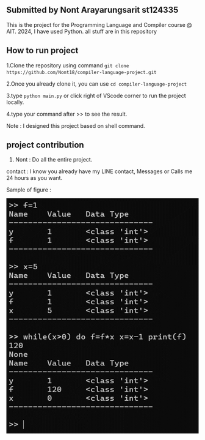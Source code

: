 ## Submitted by Nont Arayarungsarit st124335
This is the project for the Programming Language and Compiler course @ AIT. 2024, I have used Python.
all stuff are in this repository


## How to run project
1.Clone the repository using command `git clone https://github.com/Nont18/compiler-language-project.git`      

2.Once you already clone it, you can use `cd compiler-language-project`         

3.type `python main.py` or click right of VScode corner to run the project locally.     

4.type your command after >> to see the result.       

Note : I designed this project based on shell command.       


## project contribution
1. Nont : Do all the entire project.     

contact : I know you already have my LINE contact, Messages or Calls me 24 hours as you want.    


Sample of figure :    
    
![alt text](image-1.png)


